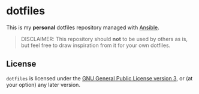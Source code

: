 # dotfiles

This is my **personal** dotfiles repository managed with [Ansible][1].
> DISCLAIMER: This repository should **not** to be used by others as is,
but feel free to draw inspiration from it for your own dotfiles.

## License

`dotfiles` is licensed under the [GNU General Public License version 3](COPYING),
or (at your option) any later version.


[1]: <https://github.com/ansible/ansible>
